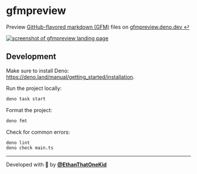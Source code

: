 # gfmpreview

Preview
[GitHub-flavored markdown (GFM)](https://docs.github.com/en/get-started/writing-on-github/getting-started-with-writing-and-formatting-on-github/basic-writing-and-formatting-syntax)
files on [gfmpreview.deno.dev ↩](https://gfmpreview.deno.dev/)

[![screenshot of gfmpreview landing page](https://github.com/user-attachments/assets/f768697a-9005-4a59-9368-aef03d0d387a)](https://gfmpreview.deno.dev/)

## Development

Make sure to install Deno:
<https://deno.land/manual/getting_started/installation>.

Run the project locally:

```sh
deno task start
```

Format the project:

```sh
deno fmt
```

Check for common errors:

```sh
deno lint
deno check main.ts
```

---

Developed with 💖 by [**@EthanThatOneKid**](https://etok.codes/)
